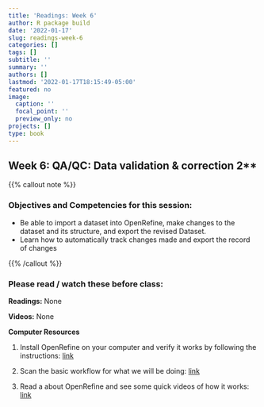 ```yaml
---
title: 'Readings: Week 6'
author: R package build
date: '2022-01-17'
slug: readings-week-6
categories: []
tags: []
subtitle: ''
summary: ''
authors: []
lastmod: '2022-01-17T18:15:49-05:00'
featured: no
image:
  caption: ''
  focal_point: ''
  preview_only: no
projects: []
type: book
---
```



## Week 6: QA/QC: Data validation & correction 2**
{{% callout note %}}
### Objectives and Competencies for this session:   

* Be able to import a dataset into OpenRefine, make changes to the dataset and its structure, and export the revised Dataset.  
* Learn how to automatically track changes made and export the record of changes

{{% /callout %}}  

### Please read / watch these before class:
        
**Readings:** None

**Videos:** None

**Computer Resources** 

1. Install OpenRefine on your computer and verify it works by following the instructions: [link](https://datacarpentry.org/openrefine-socialsci/setup.html)

2. Scan the basic workflow for what we will be doing: [link](https://hackmd.io/WnKT7eiMQde7jCF5teVHBQ#Setup)

3. Read a about OpenRefine and see some quick videos of how it works: [link](https://openrefine.org/)
